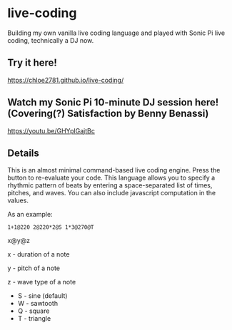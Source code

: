 # live-coding
Building my own vanilla live coding language and played with Sonic Pi live coding, technically a DJ now.

## Try it here!
https://chloe2781.github.io/live-coding/

## Watch my Sonic Pi 10-minute DJ session here! (Covering(?) Satisfaction by Benny Benassi)
https://youtu.be/GHYplGajtBc

## Details

This is an almost minimal command-based live coding engine. Press the button to re-evaluate your code. This language allows you to specify a rhythmic pattern of beats by entering a space-separated list of times, pitches, and waves. You can also include javascript computation in the values. 

As an example:

```1+1@220 2@220*2@S 1*3@270@T```

x@y@z

x - duration of a note

y - pitch of a note

z - wave type of a note

- S - sine (default)
- W - sawtooth
- Q - square
- T - triangle
